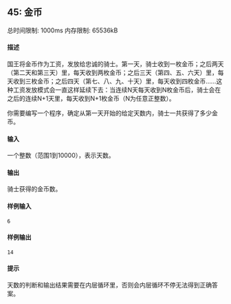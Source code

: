 ﻿## 45: 金币
总时间限制: 1000ms     内存限制: 65536kB

#### 描述

国王将金币作为工资，发放给忠诚的骑士。第一天，骑士收到一枚金币；之后两天（第二天和第三天）里，每天收到两枚金币；之后三天（第四、五、六天）里，每天收到三枚金币；之后四天（第七、八、九、十天）里，每天收到四枚金币……这种工资发放模式会一直这样延续下去：当连续N天每天收到N枚金币后，骑士会在之后的连续N+1天里，每天收到N+1枚金币（N为任意正整数）。  

你需要编写一个程序，确定从第一天开始的给定天数内，骑士一共获得了多少金币。

#### 输入

一个整数（范围1到10000），表示天数。

#### 输出

骑士获得的金币数。

#### 样例输入

	6

#### 样例输出

	14

#### 提示

天数的判断和输出结果需要在内层循环里，否则会内层循环不停无法得到正确答案。


